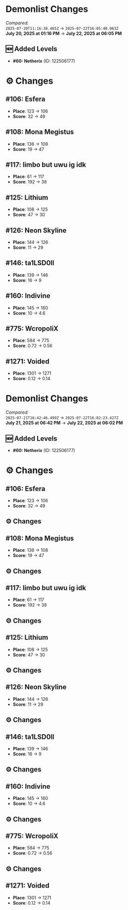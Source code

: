 # Demonlist Changes

_Compared:_<br />
`2025-07-20T11:16:38.465Z` → `2025-07-22T16:05:48.063Z`<br />
**July 20, 2025 at 01:16 PM** → **July 22, 2025 at 06:05 PM**

## 🆕 Added Levels

- **#60: Netherix** (ID: 122506177)

# ⚙️ Changes

## #106: Esfera

- **Place**: 123 → 106
- **Score**: 32 → 49

## #108: Mona Megistus

- **Place**: 136 → 108
- **Score**: 19 → 47

## #117: limbo but uwu ig idk

- **Place**: 61 → 117
- **Score**: 192 → 38

## #125: Lithium

- **Place**: 108 → 125
- **Score**: 47 → 30

## #126: Neon Skyline

- **Place**: 144 → 126
- **Score**: 11 → 29

## #146: ta1LSD0ll

- **Place**: 139 → 146
- **Score**: 16 → 9

## #160: Indivine

- **Place**: 145 → 160
- **Score**: 10 → 4.6

## #775: WcropoliX

- **Place**: 584 → 775
- **Score**: 0.72 → 0.56

## #1271: Voided

- **Place**: 1301 → 1271
- **Score**: 0.12 → 0.14


# Demonlist Changes

_Compared:_<br />
`2025-07-21T16:42:46.499Z` → `2025-07-22T16:02:23.427Z`<br />
**July 21, 2025 at 06:42 PM** → **July 22, 2025 at 06:02 PM**

## 🆕 Added Levels

- **#60: Netherix** (ID: 122506177)

# ⚙️ Changes

## #106: Esfera

- **Place**: 123 → 106
- **Score**: 32 → 49

## ⚙️ Changes

## #108: Mona Megistus

- **Place**: 136 → 108
- **Score**: 19 → 47

## ⚙️ Changes

## #117: limbo but uwu ig idk

- **Place**: 61 → 117
- **Score**: 192 → 38

## ⚙️ Changes

## #125: Lithium

- **Place**: 108 → 125
- **Score**: 47 → 30

## ⚙️ Changes

## #126: Neon Skyline

- **Place**: 144 → 126
- **Score**: 11 → 29

## ⚙️ Changes

## #146: ta1LSD0ll

- **Place**: 139 → 146
- **Score**: 16 → 9

## ⚙️ Changes

## #160: Indivine

- **Place**: 145 → 160
- **Score**: 10 → 4.6

## ⚙️ Changes

## #775: WcropoliX

- **Place**: 584 → 775
- **Score**: 0.72 → 0.56

## ⚙️ Changes

## #1271: Voided

- **Place**: 1301 → 1271
- **Score**: 0.12 → 0.14

